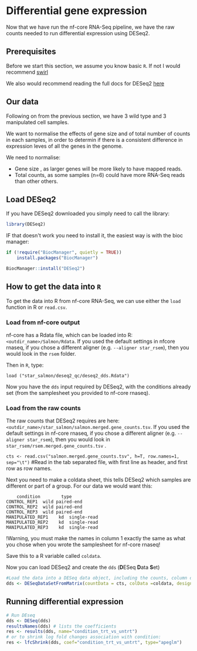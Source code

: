 # Differential gene expression

Now that we have run the nf-core RNA-Seq pipeline, we have the raw counts needed to run differential expression using DESeq2.

## Prerequisites

Before we start this section, we assume you know basic `R`. 
If not I would recommend [swirl](https://swirlstats.com/)

We also would recommend reading the full docs for DESeq2 [here](https://www.bioconductor.org/packages/release/bioc/vignettes/DESeq2/inst/doc/DESeq2.html)

## Our data

Following on from the previous section, we have 3 wild type and 3 manipulated cell samples. 

We want to normalise the effects of gene size and of total number of counts in each samples, in order to determin if there is a consistent difference in expression leves of all the genes in the genome.

We need to normalise:

* Gene size , as larger genes will be more likely to have mapped reads.
* Total counts, as some samples (n=6) could have more RNA-Seq reads than other others.

## Load DESeq2

If you have DESeq2 downloaded you simply need to call the library:

```R
library(DESeq2)
```

IF that doesn't work you need to install it, the easiest way is with the bioc manager:

```R
if (!require("BiocManager", quietly = TRUE))
    install.packages("BiocManager")

BiocManager::install("DESeq2")
```


## How to get the data into `R`

To get the data into R from nf-core RNA-Seq, we can use either the `load` function in R or `read.csv`.

### Load from nf-core output

nf-core has a Rdata file, which can be loaded into R: `<outdir_name>/Salmon/Rdata`. If you used the default settings in nfcore rnaseq, if you chose a different aligner (e.g. `--aligner star_rsem`), then you would look in the `rsem` folder.

Then in `R`, type:

`load ("star_salmon/deseq2_qc/deseq2_dds.Rdata")`

Now you have the `dds` input required by DESeq2, with the conditions already set (from the samplesheet you provided to nf-core rnaseq).

### Load from the raw counts

The raw counts that DESeq2 requires are here: `<outdir_name>/star_salmon/salmon.merged.gene_counts.tsv`. If you used the default settings in nf-core rnaseq, if you chose a different aligner (e.g. `--aligner star_rsem`), then you would look in `star_rsem/rsem.merged.gene_counts.tsv` .

`cts <- read.csv("salmon.merged.gene_counts.tsv", h=T, row.names=1, sep="\t")`
#Read in the tab separated file, with first line as header, and first row as row names.

Next you need to make a coldata sheet, this tells DESeq2 which samples are different or part of a group. For our data we would want this: 

```
    condition        type
CONTROL_REP1  wild paired-end
CONTROL_REP2  wild paired-end
CONTROL_REP3  wild paired-end
MANIPULATED_REP1    kd  single-read
MANIPULATED_REP2    kd  single-read
MANIPULATED_REP3    kd  single-read
```
!Warning, you must make the names in column 1 exactly the same as what you chose when you wrote the samplesheet for nf-core rnaseq!

Save this to a R variable called `coldata`.

Now you can load DESeq2 and create the `dds` (**D**ESeq **D**ata **S**et)


```R
#Load the data into a DESeq data object, including the counts, column data (groups) and experimental design.
dds <- DESeqDataSetFromMatrix(countData = cts, colData =coldata, design= ~ batch + condition)
```

## Running differential expression


```R
# Run DEseq
dds <- DESeq(dds)
resultsNames(dds) # lists the coefficients
res <- results(dds, name="condition_trt_vs_untrt")
# or to shrink log fold changes association with condition:
res <- lfcShrink(dds, coef="condition_trt_vs_untrt", type="apeglm")
```
